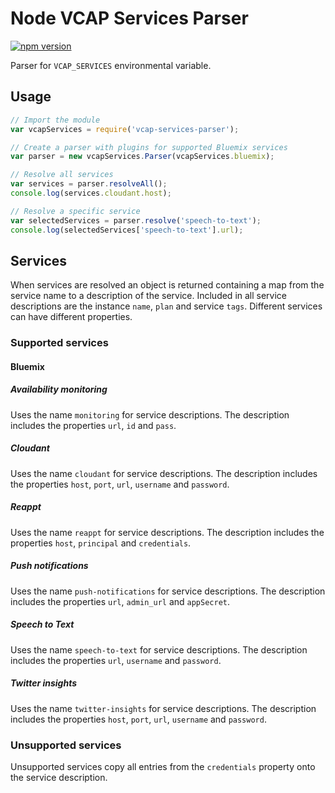 
# Node VCAP Services Parser

[![npm version](https://badge.fury.io/js/vcap-services-parser.svg)](https://badge.fury.io/js/vcap-services-parser)

Parser for `VCAP_SERVICES` environmental variable.

## Usage

```javascript
// Import the module
var vcapServices = require('vcap-services-parser');

// Create a parser with plugins for supported Bluemix services
var parser = new vcapServices.Parser(vcapServices.bluemix);

// Resolve all services
var services = parser.resolveAll();
console.log(services.cloudant.host);

// Resolve a specific service
var selectedServices = parser.resolve('speech-to-text');
console.log(selectedServices['speech-to-text'].url);
```

## Services

When services are resolved an object is returned containing
a map from the service name to a description of the
service. Included in all service descriptions are the
instance `name`, `plan` and service `tags`. Different services
can have different properties.

### Supported services

#### Bluemix

##### Availability monitoring

Uses the name `monitoring` for service descriptions.
The description includes the properties `url`, `id` and
`pass`.

##### Cloudant

Uses the name `cloudant` for service descriptions.
The description includes the properties `host`, `port`,
`url`, `username` and `password`.

##### Reappt

Uses the name `reappt` for service descriptions.
The description includes the properties `host`,
`principal` and `credentials`.

##### Push notifications

Uses the name `push-notifications` for service descriptions.
The description includes the properties `url`,
`admin_url` and `appSecret`.

##### Speech to Text

Uses the name `speech-to-text` for service descriptions.
The description includes the properties `url`,
`username` and `password`.

##### Twitter insights

Uses the name `twitter-insights` for service descriptions.
The description includes the properties `host`, `port`,
`url`, `username` and `password`.

### Unsupported services

Unsupported services copy all entries from the
`credentials` property onto the service description.
